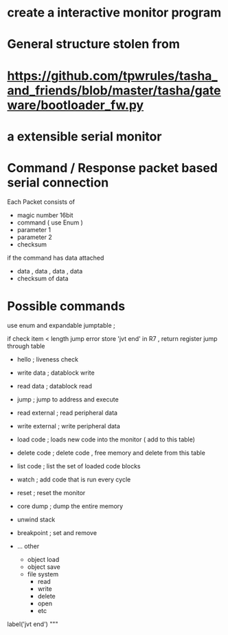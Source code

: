 # create a interactive monitor program

# General structure stolen from
# https://github.com/tpwrules/tasha_and_friends/blob/master/tasha/gateware/bootloader_fw.py

# a extensible serial monitor

# Command / Response packet based serial connection 

Each Packet consists of 
- magic number 16bit
- command ( use Enum )
- parameter 1
- parameter 2
- checksum 

if the command has data attached

- data , data , data , data 
- checksum of data

# Possible commands 

use enum and expandable jumptable ; 

if check item < length jump error
store 'jvt end' in R7 , return register
jump through table 

- hello ; liveness check

- write data ; datablock write
- read data ; datablock read 
- jump ; jump to address and execute

- read external ; read peripheral data 
- write external ; write peripheral data 

- load code ; loads new code into the monitor ( add to this table)
- delete code ; delete code , free memory and delete from this table
- list code ; list the set of loaded code blocks

- watch ; add code that is run every cycle

- reset ; reset the monitor 
- core dump ; dump the entire memory
- unwind stack 
- breakpoint ; set and remove
- ... other 
  - object load
  - object save
  - file system 
    - read
    - write
    - delete
    - open 
    - etc


label('jvt end')
"""

# 